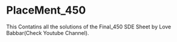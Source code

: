 # PlaceMent_450
This Contatins all the solutions of the Final_450 SDE Sheet by Love Babbar(Check Youtube Channel).
